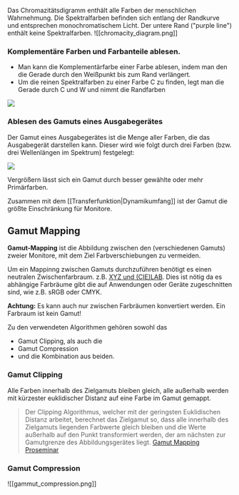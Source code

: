 Das Chromazitätsdigramm enthält alle Farben der menschlichen Wahrnehmung.
Die Spektralfarben befinden sich entlang der Randkurve und entsprechen monochromatischem Licht. Der untere Rand ("purple line") enthält keine Spektralfarben.
![[chromacity_diagram.png]]

### Komplementäre Farben und Farbanteile ablesen.

- Man kann die Komplementärfarbe einer Farbe ablesen, indem man den die Gerade durch den Weißpunkt bis zum Rand verlängert.
- Um die reinen Spektralfarben zu einer Farbe C zu finden, legt man die Gerade durch C und W und nimmt die Randfarben

![](chromacity_diagram_read.png)

### Ablesen des Gamuts eines Ausgabegerätes

Der Gamut eines Ausgabegerätes ist die Menge aller Farben, die das Ausgabegerät darstellen kann.
Dieser wird wie folgt durch drei Farben (bzw. drei Wellenlängen im Spektrum) festgelegt:

![](chromacity_diagram_gamut.png)

Vergrößern lässt sich ein Gamut durch besser gewählte oder mehr Primärfarben.

Zusammen mit dem [[Transferfunktion|Dynamikumfang]]  ist der Gamut die größte Einschränkung für Monitore.

## Gamut Mapping
**Gamut-Mapping** ist die Abbildung zwischen den (verschiedenen Gamuts) zweier Monitore, mit dem Ziel Farbverschiebungen zu vermeiden.

Um ein Mappinng zwischen Gamuts durchzuführen benötigt es einen neutralen Zwischenfarbraum. z.B. [XYZ und (CIE)LAB](./Farbräume.md). Dies ist nötig da es abhängige Farbräume gibt die auf Anwendungen oder Geräte zugeschnitten sind, wie z.B. sRGB oder CMYK.

**Achtung:** Es kann auch nur zwischen Farbräumen konvertiert werden. Ein Farbraum ist kein Gamut!

Zu den verwendeten Algorithmen gehören sowohl das 
- Gamut Clipping, als auch die
- Gamut Compression 
- und die Kombination aus beiden.

### Gamut Clipping
Alle Farben innerhalb des Zielgamuts bleiben gleich, alle außerhalb werden mit kürzester euklidischer Distanz auf eine Farbe im Gamut gemappt.
> Der Clipping Algorithmus, welcher mit der geringsten Euklidischen Distanz arbeitet, berechnet das Zielgamut so, dass alle innerhalb des Zielgamuts liegenden Farbwerte gleich bleiben und die Werte außerhalb auf den Punkt transformiert werden, der am nächsten zur Gamutgrenze des Abbildungsgerätes liegt.
> [Gamut Mapping Proseminar](https://userpages.uni-koblenz.de/~cg/ss09/Proseminar_Farbmanagement/Gamut-Mapping.pdf)

### Gamut Compression
![[gammut_compression.png]]